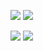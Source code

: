 ![](https://raw.githubusercontent.com/claire153/github-stats/master/generated/overview.svg#gh-dark-mode-only)
![](https://raw.githubusercontent.com/claire153/github-stats/master/generated/overview.svg#gh-light-mode-only)

![](https://raw.githubusercontent.com/claire153/github-stats/master/generated/languages.svg#gh-dark-mode-only)
![](https://raw.githubusercontent.com/claire153/github-stats/master/generated/languages.svg#gh-light-mode-only)
